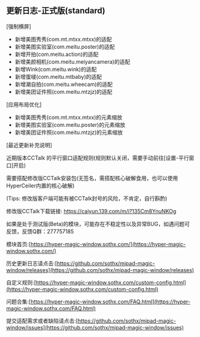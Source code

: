 ## 更新日志-正式版(standard)

[强制横屏]

- 新增美图秀秀(com.mt.mtxx.mtxx)的适配
- 新增美图实验室(com.meitu.poster)的适配
- 新增开拍(com.meitu.action)的适配
- 新增美颜相机(com.meitu.meiyancamera)的适配
- 新增Wink(com.meitu.wink)的适配
- 新增蛋啵(com.meitu.mtbaby)的适配
- 新增潮自拍(com.meitu.wheecam)的适配
- 新增美团证件照(com.meitu.mtzjz)的适配

[应用布局优化]

- 新增美图秀秀(com.mt.mtxx.mtxx)的元素缩放
- 新增美图实验室(com.meitu.poster)的元素缩放
- 新增美团证件照(com.meitu.mtzjz)的元素缩放

[最近更新补充说明]

近期版本CCTalk 的平行窗口适配规则(规则默认关闭，需要手动前往[设置-平行窗口]开启)

需要搭配修改版CCTalk安装包(无签名，需搭配核心破解食用，也可以使用HyperCeiler内置的核心破解)

(Tips: 修改版客户端可能有被CCTalk封号的风险，不肯定，自行斟酌)

修改版CCTalk下载链接:  https://caiyun.139.com/m/i?135Cm8YnuNKOg



如果是处于测试版(Beta)的模块，可能存在不稳定性以及异常BUG，如遇问题可反馈，反馈Q群：277757185

模块首页:[https://hyper-magic-window.sothx.com/](https://hyper-magic-window.sothx.com/)

历史更新日志请点击:[https://github.com/sothx/mipad-magic-window/releases](https://github.com/sothx/mipad-magic-window/releases)

自定义规则:[https://hyper-magic-window.sothx.com/custom-config.html](https://hyper-magic-window.sothx.com/custom-config.html)

问题合集:[https://hyper-magic-window.sothx.com/FAQ.html](https://hyper-magic-window.sothx.com/FAQ.html)

提交适配需求或者缺陷请点击:[https://github.com/sothx/mipad-magic-window/issues](https://github.com/sothx/mipad-magic-window/issues)

